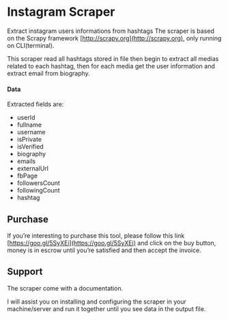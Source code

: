 # Instagram Scraper
Extract instagram users informations from hashtags
The scraper is based on the Scrapy framework [http://scrapy.org](http://scrapy.org), only running on CLI(terminal).

This scraper read all hashtags stored in file then begin to extract all medias related to each hashtag, then for each media get the user information and extract email from biography.

#### Data
Extracted fields are:
- userId
- fullname
- username
- isPrivate
- isVerified
- biography
- emails
- externalUrl
- fbPage
- followersCount
- followingCount
- hashtag

## Purchase
If you’re interesting to purchase this tool, please follow this link [https://goo.gl/5SyXEi](https://goo.gl/5SyXEi) and click on the buy button, money is in escrow until you’re satisfied and then accept the invoice.

## Support
The scraper come with a documentation.

I will assist you on installing and configuring the scraper in your machine/server and run it together until you see data in the output file.
